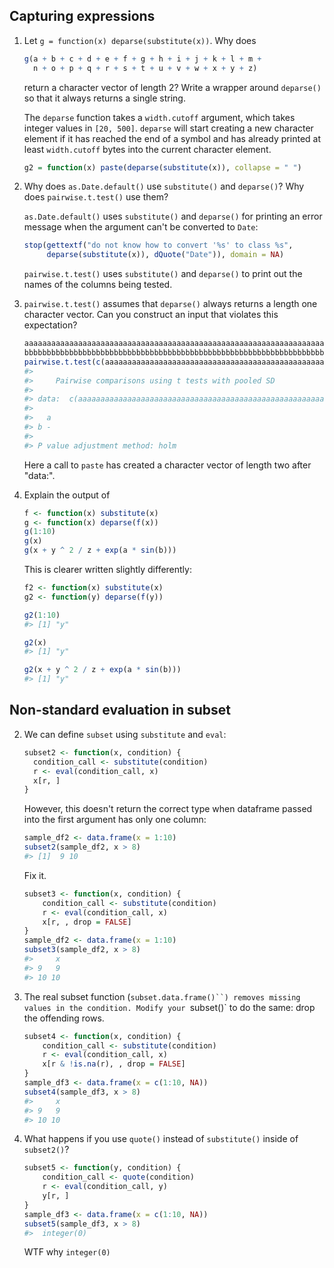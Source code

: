 Capturing expressions
---------------------

 1. Let `g = function(x) deparse(substitute(x))`. Why does

    ```r
    g(a + b + c + d + e + f + g + h + i + j + k + l + m +
      n + o + p + q + r + s + t + u + v + w + x + y + z)
    ```

    return a character vector of length 2? Write a wrapper around `deparse()` so that it always returns a single string.

    The `deparse` function takes a `width.cutoff` argument, which takes integer values in `[20, 500]`. `deparse` will start creating a new character element if it has reached the end of a symbol and has already printed at least `width.cutoff` bytes into the current character element.

    ```r
    g2 = function(x) paste(deparse(substitute(x)), collapse = " ")
    ```

 2. Why does `as.Date.default()` use `substitute()` and `deparse()`? Why does
    `pairwise.t.test()` use them?

    `as.Date.default()` uses `substitute()` and `deparse()` for printing an error message when the argument can't be converted to `Date`:

    ```r
    stop(gettextf("do not know how to convert '%s' to class %s", 
         deparse(substitute(x)), dQuote("Date")), domain = NA)
    ```

    `pairwise.t.test()` uses `substitute()` and `deparse()` to print out the names of the columns being tested.


 3. `pairwise.t.test()` assumes that `deparse()` always returns a length one
    character vector. Can you construct an input that violates this expectation?

    ```r
    aaaaaaaaaaaaaaaaaaaaaaaaaaaaaaaaaaaaaaaaaaaaaaaaaaaaaaaaaaaaaaaaaaaaaaaaaaaaaaaaaaaaaaaaaaaaaaaaaaaa <- 1
    bbbbbbbbbbbbbbbbbbbbbbbbbbbbbbbbbbbbbbbbbbbbbbbbbbbbbbbbbbbbbbbbbbbbbbbbbbbbbbbbbbbbbbbbbbbbbbbbbbbb <- 2
    pairwise.t.test(c(aaaaaaaaaaaaaaaaaaaaaaaaaaaaaaaaaaaaaaaaaaaaaaaaaaaaaaaaaaaaaaaaaaaaaaaaaaaaaaaaaaaaaaaaaaaaaaaaaaaa, bbbbbbbbbbbbbbbbbbbbbbbbbbbbbbbbbbbbbbbbbbbbbbbbbbbbbbbbbbbbbbbbbbbbbbbbbbbbbbbbbbbbbbbbbbbbbbbbbbbb), as.factor('a', 'b'))
    #>
    #>     Pairwise comparisons using t tests with pooled SD 
    #>
    #> data:  c(aaaaaaaaaaaaaaaaaaaaaaaaaaaaaaaaaaaaaaaaaaaaaaaaaaaaaaaaaaaaaaaaaaaaaaaaaaaaaaaaaaaaaaaaaaaaaaaaaaaa,  and as.factor(c("a", "b"))     bbbbbbbbbbbbbbbbbbbbbbbbbbbbbbbbbbbbbbbbbbbbbbbbbbbbbbbbbbbbbbbbbbbbbbbbbbbbbbbbbbbbbbbbbbbbbbbbbbbb) and as.factor(c("a", "b")) 
    #> 
    #>   a
    #> b -
    #>
    #> P value adjustment method: holm     
    ```

    Here a call to `paste` has created a character vector of length two after "data:".

 4. Explain the output of
    ```r
    f <- function(x) substitute(x)
    g <- function(x) deparse(f(x))
    g(1:10)    
    g(x)
    g(x + y ^ 2 / z + exp(a * sin(b)))
    ```

    This is clearer written slightly differently:

    ```r
    f2 <- function(x) substitute(x)
    g2 <- function(y) deparse(f(y))
    
    g2(1:10)
    #> [1] "y"

    g2(x)
    #> [1] "y"

    g2(x + y ^ 2 / z + exp(a * sin(b)))
    #> [1] "y"
    ```


Non-standard evaluation in subset
---------------------------------

 2. We can define `subset` using `substitute` and `eval`:
    ```r
    subset2 <- function(x, condition) {
      condition_call <- substitute(condition)
      r <- eval(condition_call, x)
      x[r, ]
    } 
    ```
    However, this doesn't return the correct type when dataframe passed into the first argument has only one column:
    ```r
    sample_df2 <- data.frame(x = 1:10)
    subset2(sample_df2, x > 8)
    #> [1]  9 10
    ```
    Fix it.

    ```r
    subset3 <- function(x, condition) {
        condition_call <- substitute(condition)
        r <- eval(condition_call, x)
        x[r, , drop = FALSE]
    }
    sample_df2 <- data.frame(x = 1:10)
    subset3(sample_df2, x > 8)
    #>     x
    #> 9   9
    #> 10 10
    ```

 3. The real subset function (`subset.data.frame()``) removes missing values
    in the condition. Modify your `subset()` to do the same: drop the offending rows.

    ```r
    subset4 <- function(x, condition) {
        condition_call <- substitute(condition)
        r <- eval(condition_call, x)
        x[r & !is.na(r), , drop = FALSE]
    }
    sample_df3 <- data.frame(x = c(1:10, NA))
    subset4(sample_df3, x > 8)
    #>     x
    #> 9   9
    #> 10 10
    ```

 4. What happens if you use `quote()` instead of `substitute()` inside of
    `subset2()`?

    

    ```r
    subset5 <- function(y, condition) {
        condition_call <- quote(condition)
        r <- eval(condition_call, y)
        y[r, ]
    }
    sample_df3 <- data.frame(x = c(1:10, NA))
    subset5(sample_df3, x > 8)
    #>  integer(0)
    ```

    WTF why `integer(0)`